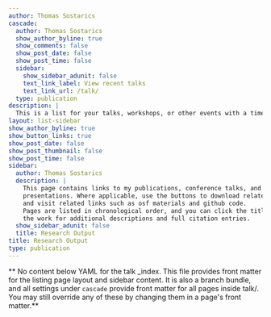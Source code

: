 ```yaml
---
author: Thomas Sostarics
cascade:
  author: Thomas Sostarics
  show_author_byline: true
  show_comments: false
  show_post_date: false
  show_post_time: false
  sidebar:
    show_sidebar_adunit: false
    text_link_label: View recent talks
    text_link_url: /talk/
  type: publication
description: |
  This is a list for your talks, workshops, or other events with a time, date, and place.
layout: list-sidebar
show_author_byline: true
show_button_links: true
show_post_date: false
show_post_thumbnail: false
show_post_time: false
sidebar:
  author: Thomas Sostarics
  description: |
    This page contains links to my publications, conference talks, and poster
    presentations. Where applicable, use the buttons to download related files
    and visit related links such as osf materials and github code.
    Pages are listed in chronological order, and you can click the title of
    the work for additional descriptions and full citation entries.
  show_sidebar_adunit: false
  title: Research Output
title: Research Output
type: publication
---
```


** No content below YAML for the talk _index. This file provides front matter for the listing page layout and sidebar content. It is also a branch bundle, and all settings under `cascade` provide front matter for all pages inside talk/. You may still override any of these by changing them in a page's front matter.**

